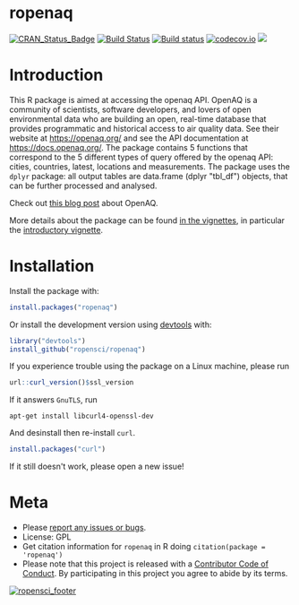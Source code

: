 ropenaq
=======

[![CRAN\_Status\_Badge](http://www.r-pkg.org/badges/version/ropenaq)](http://cran.r-project.org/package=ropenaq) [![Build Status](https://travis-ci.org/ropensci/ropenaq.svg?branch=master)](https://travis-ci.org/ropensci/ropenaq) [![Build status](https://ci.appveyor.com/api/projects/status/qurhlh0j8ra3qors?svg=true)](https://ci.appveyor.com/project/ropensci/ropenaq) [![codecov.io](https://codecov.io/github/ropensci/ropenaq/coverage.svg?branch=master)](https://codecov.io/github/ropensci/Ropenaq?branch=master)
[![](https://badges.ropensci.org/24_status.svg)](https://github.com/ropensci/onboarding/issues/24)

# Introduction

This R package is aimed at accessing the openaq API. OpenAQ is a community of scientists, software developers, and lovers of open environmental data who are building an open, real-time database that provides programmatic and historical access to air quality data. See their website at <https://openaq.org/> and see the API documentation at <https://docs.openaq.org/>. The package contains 5 functions that correspond to the 5 different types of query offered by the openaq API: cities, countries, latest, locations and measurements. The package uses the `dplyr` package: all output tables are data.frame (dplyr "tbl_df") objects, that can be further processed and analysed.

Check out [this blog post](https://ropensci.org/blog/blog/2017/02/21/ropenaq) about OpenAQ.

More details about the package can be found [in the vignettes](http://ropensci.github.io/ropenaq/articles/index.html), in particular the [introductory vignette](http://ropensci.github.io/ropenaq/articles/Ropenaq-vignette.html).

# Installation

Install the package with:

```r
install.packages("ropenaq")
```

Or install the development version using [devtools](https://github.com/hadley/devtools) with:

```r
library("devtools")
install_github("ropensci/ropenaq")

```

If you experience trouble using the package on a Linux machine, please run

```r
url::curl_version()$ssl_version
```

If it answers `GnuTLS`,  run

```
apt-get install libcurl4-openssl-dev
```

And desinstall then re-install `curl`.

```r
install.packages("curl")
```

If it still doesn't work, please open a new issue!

# Meta

* Please [report any issues or bugs](https://github.com/ropensci/ropenaq/issues).
* License: GPL
* Get citation information for `ropenaq` in R doing `citation(package = 'ropenaq')`
* Please note that this project is released with a [Contributor Code of Conduct](CONDUCT.md). By participating in this project you agree to abide by its terms.

[![ropensci_footer](http://www.ropensci.org/public_images/github_footer.png)](http://ropensci.org)
